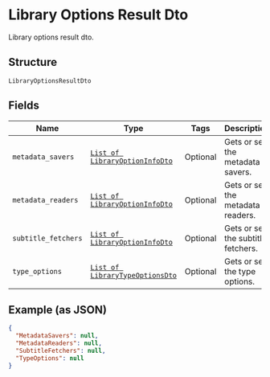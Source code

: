 
# Library Options Result Dto

Library options result dto.

## Structure

`LibraryOptionsResultDto`

## Fields

| Name | Type | Tags | Description |
|  --- | --- | --- | --- |
| `metadata_savers` | [`List of LibraryOptionInfoDto`](../../doc/models/library-option-info-dto.md) | Optional | Gets or sets the metadata savers. |
| `metadata_readers` | [`List of LibraryOptionInfoDto`](../../doc/models/library-option-info-dto.md) | Optional | Gets or sets the metadata readers. |
| `subtitle_fetchers` | [`List of LibraryOptionInfoDto`](../../doc/models/library-option-info-dto.md) | Optional | Gets or sets the subtitle fetchers. |
| `type_options` | [`List of LibraryTypeOptionsDto`](../../doc/models/library-type-options-dto.md) | Optional | Gets or sets the type options. |

## Example (as JSON)

```json
{
  "MetadataSavers": null,
  "MetadataReaders": null,
  "SubtitleFetchers": null,
  "TypeOptions": null
}
```

